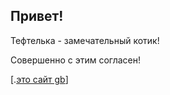 ## Привет!

Тефтелька - замечательный котик!

Совершенно с этим согласен!


\[.[это сайт gb](http://gb.ru)\]

